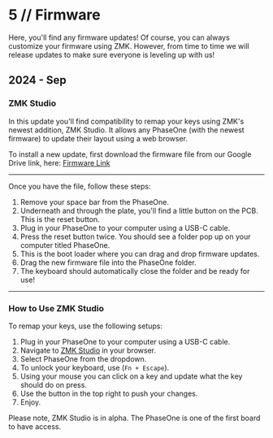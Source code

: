 # 5 // Firmware

Here, you'll find any firmware updates! Of course, you can always customize your firmware using ZMK. However, from time to time we will release updates to make sure everyone is leveling up with us!

## 2024 - Sep
### ZMK Studio

In this update you'll find compatibility to remap your keys using ZMK's newest addition, ZMK Studio. It allows any PhaseOne (with the newest firmware) to update their layout using a web browser. 

To install a new update, first download the firmware file from our Google Drive link, here:
[Firmware Link](https://drive.google.com/drive/folders/1H81RbAWPTXTOUUraXn-pZb2iYrvsyte2?usp=sharing)

---

Once you have the file, follow these steps:

1. Remove your space bar from the PhaseOne. 
2. Underneath and through the plate, you'll find a little button on the PCB. This is the reset button. 
3. Plug in your PhaseOne to your computer using a USB-C cable. 
4. Press the reset button twice. You should see a folder pop up on your computer titled PhaseOne.
5. This is the boot loader where you can drag and drop firmware updates.
6. Drag the new firmware file into the PhaseOne folder. 
7. The keyboard should automatically close the folder and be ready for use! 

---

### How to Use ZMK Studio

To remap your keys, use the following setups:

1. Plug in your PhaseOne to your computer using a USB-C cable. 
2. Navigate to [ZMK Studio](https://main.alpha.zmk.studio/) in your browser. 
3. Select PhaseOne from the dropdown. 
4. To unlock your keyboard, use (`Fn + Escape`). 
5. Using your mouse you can click on a key and update what the key should do on press. 
6. Use the button in the top right to push your changes.
7. Enjoy. 

Please note, ZMK Studio is in alpha. The PhaseOne is one of the first board to have access. 
